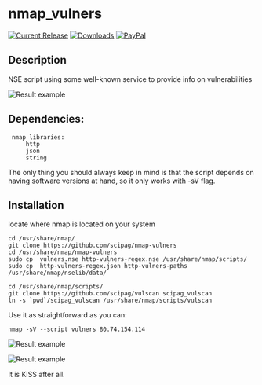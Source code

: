 # nmap_vulners

[![Current Release](https://img.shields.io/github/release/vulnersCom/nmap-vulners.svg "Current Release")](https://github.com/vulnersCom/nmap-vulners/releases/latest)
[![Downloads](https://img.shields.io/github/downloads/vulnersCom/nmap-vulners/total.svg "Downloads")](https://github.com/vulnersCom/nmap-vulners/releases) [![PayPal](https://img.shields.io/badge/donate-PayPal-green.svg)](https://paypal.me/videns)

## Description

NSE script using some well-known service to provide info on vulnerabilities

![Result example](https://github.com/anonymansz/nmap-vulners/blob/master/example.png)

## Dependencies:
     nmap libraries:
         http
         json
         string

The only thing you should always keep in mind is that the script depends on having software versions at hand, so it only works with -sV flag.
## Installation

locate where nmap is located on your system

~~~
cd /usr/share/nmap/
git clone https://github.com/scipag/nmap-vulners
cd /usr/share/nmap/nmap-vulners
sudo cp  vulners.nse http-vulners-regex.nse /usr/share/nmap/scripts/
sudo cp  http-vulners-regex.json http-vulners-paths /usr/share/nmap/nselib/data/
~~~
~~~
cd /usr/share/nmap/scripts/
git clone https://github.com/scipag/vulscan scipag_vulscan
ln -s `pwd`/scipag_vulscan /usr/share/nmap/scripts/vulscan
~~~	
Use it as straightforward as you can:
~~~	
nmap -sV --script vulners 80.74.154.114
~~~

![Result example](https://github.com/anonymansz/nmap-vulners/blob/master/simple_regex_example.png)

![Result example](https://github.com/anonymansz/nmap-vulners/blob/master/paths_regex_example.png)

It is KISS after all.
